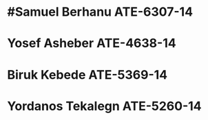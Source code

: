 # #Samuel Berhanu ATE-6307-14 
# Yosef Asheber ATE-4638-14
# Biruk Kebede ATE-5369-14
# Yordanos Tekalegn ATE-5260-14
